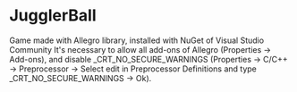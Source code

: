# JugglerBall

Game made with Allegro library, installed with NuGet of Visual Studio Community
It's necessary to allow all add-ons of Allegro (Properties -> Add-ons), and disable _CRT_NO_SECURE_WARNINGS 
(Properties -> C/C++ -> Preprocessor -> Select edit in Preprocessor Definitions and type _CRT_NO_SECURE_WARNINGS -> Ok).